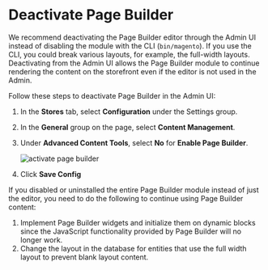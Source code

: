 # Deactivate Page Builder

We recommend deactivating the Page Builder editor through the Admin UI instead of disabling the module with the CLI (`bin/magento`). If you use the CLI, you could break various layouts, for example, the full-width layouts. Deactivating from the Admin UI allows the Page Builder module to continue rendering the content on the storefront even if the editor is not used in the Admin.

Follow these steps to deactivate Page Builder in the Admin UI:

1. In the **Stores** tab, select **Configuration** under the Settings group.
1. In the **General** group on the page, select **Content Management**.
1. Under **Advanced Content Tools**, select **No** for **Enable Page Builder**.

   ![activate page builder](../images/activate-pagebuilder.png "Deactivate Page Builder")

1. Click **Save Config**

If you disabled or uninstalled the entire Page Builder module instead of just the editor, you need to do the following to continue using Page Builder content:

1. Implement Page Builder widgets and initialize them on dynamic blocks since the JavaScript functionality provided by Page Builder will no longer work.
1. Change the layout in the database for entities that use the full width layout to prevent blank layout content.
